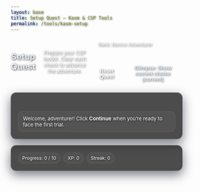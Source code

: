 ```yaml
---
layout: base
title: Setup Quest — Kasm & CSP Tools
permalink: /tools/kasm-setup
---
```


<html lang="en">
<head>
  <meta charset="utf-8" />
  <meta name="viewport" content="width=device-width,initial-scale=1" />
  <title>Setup Quest — Tech Adventure</title>
  <style>
    :root{
      --bg:#0a0f1b; --card:#0b1220; --muted:#ffffff; --accent:#86e1ff;
      --accent2:#a7f3d0; --correct:#22c55e; --wrong:#f43f5e; --radius:14px;
      --ink:#e6eef6;
      color-scheme: dark;
    }
    *{box-sizing:border-box}
   body {
  font-family: Inter, ui-sans-serif, -apple-system, "Segoe UI", Roboto, "Helvetica Neue", Arial;
  margin: 0;
  padding: 28px;
  color: var(--ink);
  -webkit-font-smoothing: antialiased;
background: url('{{ site.baseurl }}/assets/setup-adventure.webp') no-repeat center center fixed;
  background-size: cover;
}
body, h1, h2, h3, p, .subtitle, .tag, .btn, .hud, .card {
  text-shadow: 1px 1px 4px rgba(0,0,0,0.8);
}
  .wrap{max-width:980px;margin:0 auto;}
    header{display:flex;align-items:center;gap:14px;margin-bottom:18px}
    header h1{font-size:22px;margin:0}
    .subtitle{color:var(--muted);font-size:13px;margin-top:2px}
    .hud{display:flex;flex-wrap:wrap;gap:10px;align-items:center;margin-top:4px}
    .tag{background:rgba(255,255,255,0.04); border:1px solid rgba(255,255,255,0.06);
      padding:6px 10px; border-radius:999px; font-size:12px; color:var(--muted)}
    .xpbar{flex:1; min-width:220px; height:10px; border-radius:999px; background:rgba(255,255,255,0.06); position:relative}
    .xpbar > span{position:absolute; left:0; top:0; bottom:0; width:0%; background:linear-gradient(90deg,var(--accent),var(--accent2)); border-radius:999px}
    .hud-right{margin-left:auto; display:flex; gap:10px; align-items:center}
    .btn{background:var(--accent); color:#022; border:none; padding:8px 12px; border-radius:10px; font-weight:700; cursor:pointer}
    .btn.secondary{background:transparent;color:var(--muted);border:1px solid rgba(255,255,255,0.08)}
    .btn.ghost{background:transparent;color:var(--ink);border:1px dashed rgba(255,255,255,0.12)}
   .card {
  background: rgba(0, 0, 0, 0.7); /* solid dark background */
  border: 1px solid rgba(255, 255, 255, 0.1);
  border-radius: var(--radius);
  padding: 18px;
  box-shadow: 0 10px 28px rgba(2, 6, 23, 0.55);
  margin-bottom: 16px;
}
    .map{display:flex; gap:10px; align-items:center; overflow-x:auto; padding:10px 4px; margin-bottom:10px}
    .node{--size:28px;width:var(--size); height:var(--size); border-radius:50%; background:rgba(255,255,255,0.06); border:1px solid rgba(255,255,255,0.10);
      display:grid; place-items:center; font-size:12px; color:var(--muted); flex:0 0 auto}
    .node.active{background:linear-gradient(180deg, rgba(134,225,255,0.25), rgba(167,243,208,0.2)); color:#031b22; border-color:rgba(134,225,255,0.7)}
    .node.done{background:linear-gradient(180deg, rgba(34,197,94,0.35), rgba(16,185,129,0.25)); color:#052014; border-color:rgba(16,185,129,0.7)}
    .link{height:2px; width:36px; background:linear-gradient(90deg, rgba(255,255,255,0.08), rgba(255,255,255,0.18)); flex:0 0 auto}
    .question-number{font-weight:700;color:var(--muted);font-size:13px}
    .question-text{font-size:18px;margin:10px 0 14px}
    .choices{display:flex;flex-direction:column;gap:8px}
    .choice label{display:flex;gap:12px;align-items:center;padding:10px;border-radius:10px;
      background:rgba(255,255,255,0.02);cursor:pointer;border:1px solid rgba(255,255,255,0.08)}
    .choice input{width:18px;height:18px}
    .actions{display:flex;gap:8px;align-items:center;margin-top:14px;flex-wrap:wrap}
    .feedback{margin-top:10px;padding:10px;border-radius:10px;font-size:14px;border:1px solid transparent}
    .feedback.correct{background:rgba(34,197,94,0.12);border-color:rgba(34,197,94,0.28);color:var(--correct)}
    .feedback.wrong{background:rgba(244,63,94,0.10);border-color:rgba(244,63,94,0.22);color:var(--wrong)}
    .cover-title{font-size:18px; font-weight:800; margin-bottom:8px}
    .cover-sub{color:var(--muted); font-size:14px}
    .lore{margin-top:10px; font-size:13px; color:var(--muted); background:rgba(255,255,255,0.03);
      border:1px dashed rgba(255,255,255,0.12); border-radius:10px; padding:10px}
    .loot{display:flex; gap:10px; align-items:center; background:linear-gradient(180deg, rgba(134,225,255,0.06), rgba(167,243,208,0.06));
      border:1px solid rgba(134,225,255,0.25); padding:10px; border-radius:12px; margin-top:10px; font-size:13px; color:#d8fff4}
    .mascot{display:flex; gap:10px; align-items:center}
    .bubble{padding:10px 12px; border-radius:12px; background:rgba(255,255,255,0.04); border:1px solid rgba(255,255,255,0.08); font-size:13px; color:var(--muted)}
    .confetti{position:fixed; left:0; top:0; width:100%; height:100%; pointer-events:none; overflow:hidden}
    .confetti span{position:absolute; top:-10px; font-size:16px; opacity:0.9; animation:fall 1400ms linear forwards}
    @keyframes fall{to{ transform:translateY(110vh) rotate(540deg); opacity:1 }}
  </style>
</head>
<body>
  <div class="wrap">
    <header>
      <h1>Setup Quest</h1>
      <div class="subtitle">Prepare your CSP toolkit. Clear each check to advance the adventure.</div>
      <div class="hud">
        <span class="tag" id="rankTag">Rank: Novice Adventurer</span>
        <div class="xpbar"><span id="xpFill"></span></div>
        <div class="hud-right">
          <button id="resetBtn" class="btn secondary">Reset Quest</button>
          <button id="showAnswersBtn" class="btn ghost">Glimpse: Show correct choice (current)</button>
        </div>
      </div>
    </header>
  <div class="card">
      <div class="map" id="map"></div>
      <div class="mascot"><div class="bubble" id="mascotBubble">Welcome, adventurer! Click <strong>Continue</strong> when you’re ready to face the first trial.</div></div>
    </div>

   <main id="stage"></main>

  <div class="card">
      <div style="display:flex;gap:8px;flex-wrap:wrap;align-items:center">
        <button id="continueBtn" class="btn" style="display:none">Continue</button>
        <span class="tag" id="progressDisplay">Progress: 0 / 10</span>
        <span class="tag" id="xpDisplay">XP: 0</span>
        <span class="tag" id="streakDisplay">Streak: 0</span>
        <div style="margin-left:auto;color:var(--muted)" id="globalFeedback"></div>
      </div>
    </div>
  </div>

  <div class="confetti" id="confetti" aria-hidden="true"></div>

  <script>
    /* -------------------------
     * FULL QUESTIONS (10 total)
     * ------------------------- */
    const originalQuestions = [
      {
        text: "What repo did you fork?",
        choices: [
          "a. Mr M's student repo",
          "b. Open Coding Society's student repo",
          "c. Mr M's pages repo",
          "d. Open Coding Society's pages repo"
        ],
        correct: 1,
        explanation: "Fork the Open Coding Society student repository so you own it and can commit independently."
      },
      {
        text: "What must you do when making your account on Open Coding Society?",
        choices: [
          "a. Click to enable Kasm",
          "b. Ignore Kasm",
          "c. Use school email",
          "d. Make password short and sweet"
        ],
        correct: 0,
        explanation: "Enable Kasm so your account can launch Ubuntu in the browser."
      },
      {
        text: "Where must you access VS Code?",
        choices: [
          "a. GitHub",
          "b. VSCode.dev",
          "c. Jupyter Notebook",
          "d. Ubuntu Noble"
        ],
        correct: 3,
        explanation: "Use the VS Code inside the Ubuntu Noble Kasm session so files sync and git works properly."
      },
      {
        text: "What's the first command you type in the terminal to prepare for accessing repos?",
        choices: [
          "a. code .",
          "b. source venv/bin/activate",
          "c. mkdir opencs",
          "d. git pull"
        ],
        correct: 2,
        explanation: "Create a working directory (e.g., <code>mkdir opencs</code>) before cloning into it."
      },
      {
        text: "How do you make your first commit from VS Code?",
        choices: [
          "a. Make a change and press Ctrl+S",
          "b. Make a change, press Ctrl+S, Commit (✓), then Push",
          "c. Exit GitHub and close Ubuntu",
          "d. Make all changes in terminal and it will auto-save"
        ],
        correct: 1,
        explanation: "Save, commit in the Source Control panel (✓), then Push to GitHub."
      }
    ];

    const newQuestionsOrdered = [
      {
        text: "How can you access the Ubuntu cloud computer?",
        choices: [
          "a. put kasm.opencodingsociety.com into google",
          "b. put https://github.com/Open-Coding-Society/student.git into google",
          "c. open your student repository",
          "d. Search up VSCode on google"
        ],
        correct: 0,
        explanation: "Open the browser and go to <code>kasm.opencodingsociety.com</code> to launch the Ubuntu cloud computer."
      },
      {
        text: "How do you clone a GitHub directory?",
        choices: [
          "a. mkdir (link to the repository)",
          "b. git pull",
          "c. git merge",
          "d. git clone (link to the repository)"
        ],
        correct: 3,
        explanation: "Use <code>git clone &lt;repo-url&gt;</code> to copy a remote repository locally."
      },
      {
        text: "How can you open up the console on your VS Code?",
        choices: [
          "a. Close the tab and yell at Mr. M for help",
          "b. Click into extensions and download python",
          "c. Click help on the top left, then toggle developer tools",
          "d. Click testing and run make in the terminal on the bottom"
        ],
        correct: 2,
        explanation: "In VS Code: <em>Help → Toggle Developer Tools</em> opens the devtools console."
      },
      {
        text: "How can you make a Jupyter notebook with all the jokes inside?",
        choices: [
          "a. Click File → New File → select Python",
          "b. Make a new directory through the terminal and open Jupyter Notebook there",
          "c. Click File → New File → select Jupyter Notebook",
          "d. Go to <code>_config.yml</code> and change the minima to cayman"
        ],
        correct: 2,
        explanation: "Use <em>File → New File → Jupyter Notebook</em> to create a new <code>.ipynb</code>."
      },
      {
        text: "What command do you use to change the theme on your website?",
        choices: [
          "a. make use-\"The theme name\"",
          "b. bundle exec jekyll serve",
          "c. make enable-(\"The theme you want\")",
          "d. make start-(\"The theme you want\")"
        ],
        correct: 0,
        explanation: "Run <code>make use-&quot;THEME&quot;</code> to switch your site’s theme."
      }
    ];

    // Final ordered list of 10 questions
    const questions = [
      originalQuestions[0],
      originalQuestions[1],
      originalQuestions[2],
      originalQuestions[3],
      newQuestionsOrdered[0],
      newQuestionsOrdered[1],
      originalQuestions[4],
      newQuestionsOrdered[2],
      newQuestionsOrdered[3],
      newQuestionsOrdered[4]
    ];

    // Cover texts, one per question in the same order
    const coverTexts = [
      "Trial 1 — The Forking Fork: Answer before you fork the Repository",
      "Trial 2 — Kasm Keystone: Answer before you finish making your account on Open Coding Society",
      "Trial 3 — The Editor’s Gate: Answer before you open VS Code inside Kasm",
      "Trial 4 — Found the Basecamp: Answer before you open your repositories through terminal",
      "Trial 5 — Cloud Portal: Answer before you open your cloud computer",
      "Trial 6 — Binding Ritual: Answer before you clone your student repository",
      "Trial 7 — First Inscription: Answer before your first commit on VS Code",
      "Trial 8 — Console Crystal: Answer before you add the jokes (you’ll need the console)",
      "Trial 9 — The Notebook Tome: Answer before you add the jokes inside a notebook",
      "Trial 10 — Skinchanger: Answer before you change the theme for your website"
    ];

    /* -------------------------
     * STATE / UI ELEMENTS
     * ------------------------- */
    let currentQuestionIndex = 0;
    let phase = "cover"; // "cover" | "question"
    let xp = 0, streak = 0;
    const XP_PER_CORRECT = 100;
    const RANKS = [
      {name:"Novice Adventurer", threshold:0},
      {name:"Apprentice Tinkerer", threshold:300},
      {name:"Journeyman Builder", threshold:600},
      {name:"Senior Wayfinder", threshold:900},
      {name:"Master of Setup", threshold:1200}
    ];

    const stageEl = document.getElementById('stage');
    const resetBtn = document.getElementById('resetBtn');
    const showAnswersBtn = document.getElementById('showAnswersBtn');
    const progressDisplay = document.getElementById('progressDisplay');
    const globalFeedback = document.getElementById('globalFeedback');
    const continueBtn = document.getElementById('continueBtn');

    const xpDisplay = document.getElementById('xpDisplay');
    const streakDisplay = document.getElementById('streakDisplay');
    const xpFill = document.getElementById('xpFill');
    const rankTag = document.getElementById('rankTag');
    const mapEl = document.getElementById('map');
    const mascotBubble = document.getElementById('mascotBubble');

    const confettiEl = document.getElementById('confetti');

    /* -------------------------
     * MAP / HUD / CONFETTI
     * ------------------------- */
    function buildMap(){
      mapEl.innerHTML = '';
      for(let i=0;i<questions.length;i++){
        const node = document.createElement('div');
        node.className = 'node';
        node.textContent = i+1;
        if(i < currentQuestionIndex){ node.classList.add('done'); node.title = `Node ${i+1}: cleared`; }
        else if(i === currentQuestionIndex){ node.classList.add('active'); node.title = `Node ${i+1}: current`; }
        else { node.title = `Node ${i+1}: locked`; }
        mapEl.appendChild(node);
        if(i !== questions.length-1){
          const link = document.createElement('div');
          link.className = 'link';
          mapEl.appendChild(link);
        }
      }
    }

    function updateHUD(){
      progressDisplay.textContent = `Progress: ${Math.min(currentQuestionIndex, questions.length)} / ${questions.length}`;
      xpDisplay.textContent = `XP: ${xp}`;
      streakDisplay.textContent = `Streak: ${streak}`;
      const nextRank = RANKS.reduce((a,b)=> b.threshold<=xp ? b : a, RANKS[0]);
      rankTag.textContent = `Rank: ${nextRank.name}`;
      const nextIndex = Math.min(RANKS.findIndex(r=>r.threshold>xp), RANKS.length-1);
      const curIndex = Math.max(nextIndex-1,0);
      const curBase = RANKS[curIndex].threshold;
      const curCap = RANKS[Math.min(curIndex+1, RANKS.length-1)].threshold || (curBase+300);
      const pct = Math.max(0, Math.min(100, ((xp - curBase) / Math.max(1, curCap - curBase)) * 100));
      xpFill.style.width = pct + '%';
    }

    function setMascot(text){
      mascotBubble.innerHTML = text;
    }

    function confettiBurst(){
      const icons = ["✨","💎","🗡️","🛡️","⚙️","🔧","🧪","📦","🚀","🔮"];
      for(let i=0;i<24;i++){
        const s = document.createElement('span');
        s.textContent = icons[(Math.random()*icons.length)|0];
        s.style.left = (Math.random()*100) + 'vw';
        s.style.animationDelay = (Math.random()*0.3)+'s';
        confettiEl.appendChild(s);
        setTimeout(()=>{ confettiEl.removeChild(s); }, 1600);
      }
    }

    /* -------------------------
     * RENDER
     * ------------------------- */
    function render(){
      stageEl.innerHTML = '';
      globalFeedback.textContent = '';
      updateHUD();
      buildMap();

      if(currentQuestionIndex >= questions.length){
        const done = document.createElement('section');
        done.className = 'card';
        done.innerHTML = `
          <div class="cover-title">Quest Complete! 🎉</div>
          <div class="cover-sub">You cleared all ${questions.length} trials. Title earned: <strong>Master of Setup</strong>.</div>
          <div class="loot">
            <span>🏆</span>
            <div><strong>Loot Acquired:</strong> Setup Sigil — You may now speed-run future installs with confidence.</div>
          </div>
        `;
        stageEl.appendChild(done);
        confettiBurst();
        setMascot("Legendary! You’ve forged your toolkit. If you want to practice again, hit Reset Quest.");
        return;
      }

      if(phase === 'cover' && coverTexts[currentQuestionIndex]){
        renderCover(currentQuestionIndex, coverTexts[currentQuestionIndex]);
      } else {
        renderQuestion(currentQuestionIndex, questions[currentQuestionIndex]);
      }
    }

    function renderCover(index, text){
      const card = document.createElement('section');
      card.className = 'card';
      card.innerHTML = `
        <div class="cover-title">${text}</div>
        <div class="cover-sub">Press <strong>Continue</strong> to face Trial ${index + 1}.</div>
        <div class="lore">Archivist’s Note: Victory demands proof. Choose wisely—only a correct answer unlocks the next node.</div>
      `;
      const actions = document.createElement('div');
      actions.className = 'actions';
      const btn = document.createElement('button');
      btn.textContent = 'Continue';
      btn.addEventListener('click', () => {
        phase = 'question';
        setMascot(`Trial ${index+1}: Answer to advance.`);
        render();
      });
      actions.appendChild(btn);
      card.appendChild(actions);
      stageEl.appendChild(card);
    }

    function renderQuestion(index, q){
      const card = document.createElement('section');
      card.className = 'card';
      card.dataset.index = index;

      card.innerHTML = `
        <div class="question-number">Trial ${index + 1}</div>
        <div class="question-text">${q.text}</div>
      `;

      const choices = document.createElement('div');
      choices.className = 'choices';

      q.choices.forEach((choiceText, j) => {
        const choice = document.createElement('div');
        choice.className = 'choice';

        const id = `q${index}_c${j}`;
        const radio = document.createElement('input');
        radio.type = 'radio';
        radio.name = `q${index}`;
        radio.id = id;
        radio.value = j;

        const label = document.createElement('label');
        label.htmlFor = id;
        label.appendChild(radio);

        const span = document.createElement('span');
        span.innerHTML = choiceText;

        label.appendChild(span);
        choice.appendChild(label);
        choices.appendChild(choice);
      });

      card.appendChild(choices);

      const feedback = document.createElement('div');
      feedback.className = 'feedback';
      feedback.style.display = 'none';
      card.appendChild(feedback);

      const actions = document.createElement('div');
      actions.className = 'actions';

      const submit = document.createElement('button');
      submit.textContent = 'Lock in answer';

      const nextBtn = document.createElement('button');
      nextBtn.textContent = 'Advance';
      nextBtn.className = 'secondary';
      nextBtn.style.display = 'none';

      submit.addEventListener('click', () => {
        const selected = document.querySelector(`input[name="q${index}"]:checked`);
        const val = selected ? Number(selected.value) : null;

        feedback.style.display = 'none';
        feedback.className = 'feedback';

        if(val === null){
          feedback.innerHTML = 'No choice selected — the gate remains closed.';
          feedback.style.display = 'block';
          feedback.classList.add('wrong');
          setMascot("Pick one path before proceeding, hero.");
          return;
        }

        if(val === q.correct){
          feedback.innerHTML = 'Success! ' + (q.explanation ? q.explanation : '');
          feedback.style.display = 'block';
          feedback.classList.add('correct');

          // XP & streak
          streak += 1;
          xp += XP_PER_CORRECT;
          updateHUD();

          // lock choices
          card.querySelectorAll('input[type="radio"]').forEach(r => r.disabled = true);
          submit.disabled = true;

          nextBtn.style.display = '';
          nextBtn.focus();

          // ✅ Add your CapCut video below the explanation
          const video = document.createElement('video');
          video.controls = true;
          video.width = 560;
          video.preload = 'metadata';
          video.style.marginTop = '12px';
          video.setAttribute('playsinline','');
          // Use baseurl so it works on GitHub Pages with /CSP-team
          video.src = `{{ site.baseurl }}/assets/videos/q${index+1}.mp4`;
          feedback.appendChild(video);

          setMascot(`Gate ${index+1} opened. Collect your shard and advance!`);
        } else {
          streak = 0;
          updateHUD();
          const correctText = q.choices[q.correct];
          feedback.innerHTML = `Alas! Correct answer: <em>"${correctText}"</em>. ${q.explanation || ''}`;
          feedback.style.display = 'block';
          feedback.classList.add('wrong');
          setMascot("Missed this one. Study the hint above and try again.");
        }
      });

      nextBtn.addEventListener('click', () => {
        currentQuestionIndex++;
        phase = coverTexts[currentQuestionIndex] ? 'cover' : 'question';
        if(currentQuestionIndex === questions.length){ confettiBurst(); }
        render();
      });

      actions.appendChild(submit);
      actions.appendChild(nextBtn);
      card.appendChild(actions);
      stageEl.appendChild(card);
    }

    showAnswersBtn.addEventListener('click', () => {
      if(phase !== 'question' || currentQuestionIndex >= questions.length) return;
      const q = questions[currentQuestionIndex];
      if(typeof q.correct !== 'number') return;
      const correctChoice = document.querySelector(`input[name="q${currentQuestionIndex}"][value="${q.correct}"]`);
      if(!correctChoice) return;
      const label = correctChoice.closest('label') || correctChoice.parentElement;
      label.style.outline = '3px solid rgba(134,225,255,0.35)';
      label.style.boxShadow = '0 0 0 4px rgba(134,225,255,0.08)';
      setTimeout(() => { label.style.outline = ''; label.style.boxShadow = ''; }, 1600);
      setMascot("The Archivist grants a glimpse of truth…");
    });

    // Click whole label to select radio
    document.addEventListener('click', (e) => {
      const label = e.target.closest('label');
      if(label){
        const input = label.querySelector('input[type="radio"]');
        if(input){ input.checked = true; }
      }
    });

    // Reset
    resetBtn.addEventListener('click', () => {
      currentQuestionIndex = 0;
      phase = coverTexts[0] ? 'cover' : 'question';
      streak = 0; xp = 0;
      setMascot("The quest begins anew. Fortune favors the bold.");
      render();
    });

    // Optional continue button (not strictly needed, cover has one)
    continueBtn.addEventListener('click', () => {
      if(phase === 'cover'){
        phase = 'question';
        render();
      }
    });

    // INIT
    phase = coverTexts[0] ? 'cover' : 'question';
    render();
  </script>
</body>
</html>

